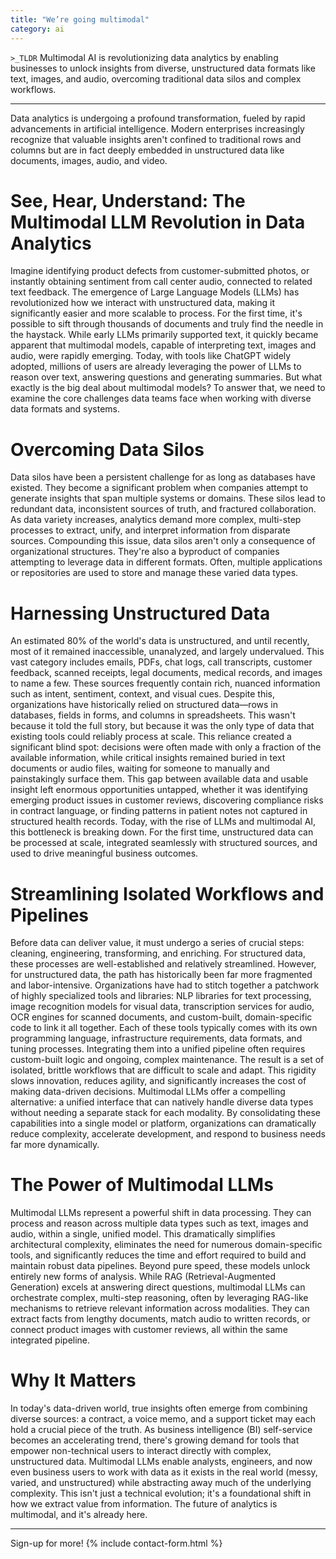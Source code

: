 ```yaml
---
title: "We’re going multimodal"
category: ai
---
```



`>_TLDR`
Multimodal AI is revolutionizing data analytics by enabling businesses to unlock insights from diverse, unstructured data formats like text, images, and audio, overcoming traditional data silos and complex workflows.

---

Data analytics is undergoing a profound transformation, fueled by rapid advancements in artificial intelligence. Modern enterprises increasingly recognize that valuable insights aren't confined to traditional rows and columns but are in fact deeply embedded in unstructured data like documents, images, audio, and video.

# See, Hear, Understand: The Multimodal LLM Revolution in Data Analytics
Imagine identifying product defects from customer-submitted photos, or instantly obtaining sentiment from call center audio, connected to related text feedback.
The emergence of Large Language Models (LLMs) has revolutionized how we interact with unstructured data, making it significantly easier and more scalable to process. For the first time, it's possible to sift through thousands of documents and truly find the needle in the haystack. While early LLMs primarily supported text, it quickly became apparent that multimodal models, capable of interpreting text, images and audio, were rapidly emerging.
Today, with tools like ChatGPT widely adopted, millions of users are already leveraging the power of LLMs to reason over text, answering questions and generating summaries. But what exactly is the big deal about multimodal models? To answer that, we need to examine the core challenges data teams face when working with diverse data formats and systems.

# Overcoming Data Silos
Data silos have been a persistent challenge for as long as databases have existed. They become a significant problem when companies attempt to generate insights that span multiple systems or domains. These silos lead to redundant data, inconsistent sources of truth, and fractured collaboration. As data variety increases, analytics demand more complex, multi-step processes to extract, unify, and interpret information from disparate sources.
Compounding this issue, data silos aren't only a consequence of organizational structures. They're also a byproduct of companies attempting to leverage data in different formats. Often, multiple applications or repositories are used to store and manage these varied data types.

# Harnessing Unstructured Data
An estimated 80% of the world's data is unstructured, and until recently, most of it remained inaccessible, unanalyzed, and largely undervalued. This vast category includes emails, PDFs, chat logs, call transcripts, customer feedback, scanned receipts, legal documents, medical records, and images to name a few. These sources frequently contain rich, nuanced information such as intent, sentiment, context, and visual cues.
Despite this, organizations have historically relied on structured data—rows in databases, fields in forms, and columns in spreadsheets. This wasn't because it told the full story, but because it was the only type of data that existing tools could reliably process at scale. This reliance created a significant blind spot: decisions were often made with only a fraction of the available information, while critical insights remained buried in text documents or audio files, waiting for someone to manually and painstakingly surface them.
This gap between available data and usable insight left enormous opportunities untapped, whether it was identifying emerging product issues in customer reviews, discovering compliance risks in contract language, or finding patterns in patient notes not captured in structured health records.
Today, with the rise of LLMs and multimodal AI, this bottleneck is breaking down. For the first time, unstructured data can be processed at scale, integrated seamlessly with structured sources, and used to drive meaningful business outcomes.

# Streamlining Isolated Workflows and Pipelines
Before data can deliver value, it must undergo a series of crucial steps: cleaning, engineering, transforming, and enriching. For structured data, these processes are well-established and relatively streamlined. However, for unstructured data, the path has historically been far more fragmented and labor-intensive.
Organizations have had to stitch together a patchwork of highly specialized tools and libraries: NLP libraries for text processing, image recognition models for visual data, transcription services for audio, OCR engines for scanned documents, and custom-built, domain-specific code to link it all together. Each of these tools typically comes with its own programming language, infrastructure requirements, data formats, and tuning processes. Integrating them into a unified pipeline often requires custom-built logic and ongoing, complex maintenance.
The result is a set of isolated, brittle workflows that are difficult to scale and adapt. This rigidity slows innovation, reduces agility, and significantly increases the cost of making data-driven decisions.
Multimodal LLMs offer a compelling alternative: a unified interface that can natively handle diverse data types without needing a separate stack for each modality. By consolidating these capabilities into a single model or platform, organizations can dramatically reduce complexity, accelerate development, and respond to business needs far more dynamically.

# The Power of Multimodal LLMs
Multimodal LLMs represent a powerful shift in data processing. They can process and reason across multiple data types such as text, images and audio, within a single, unified model. This dramatically simplifies architectural complexity, eliminates the need for numerous domain-specific tools, and significantly reduces the time and effort required to build and maintain robust data pipelines.
Beyond pure speed, these models unlock entirely new forms of analysis. While RAG (Retrieval-Augmented Generation) excels at answering direct questions, multimodal LLMs can orchestrate complex, multi-step reasoning, often by leveraging RAG-like mechanisms to retrieve relevant information across modalities. They can extract facts from lengthy documents, match audio to written records, or connect product images with customer reviews, all within the same integrated pipeline.

# Why It Matters
In today's data-driven world, true insights often emerge from combining diverse sources: a contract, a voice memo, and a support ticket may each hold a crucial piece of the truth. As business intelligence (BI) self-service becomes an accelerating trend, there's growing demand for tools that empower non-technical users to interact directly with complex, unstructured data.
Multimodal LLMs enable analysts, engineers, and now even business users to work with data as it exists in the real world (messy, varied, and unstructured) while abstracting away much of the underlying complexity.
This isn't just a technical evolution; it's a foundational shift in how we extract value from information. The future of analytics is multimodal, and it's already here.

---
Sign-up for more!
{% include contact-form.html %}
